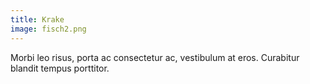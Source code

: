 ```yaml
---
title: Krake
image: fisch2.png
---
```


Morbi leo risus, porta ac consectetur ac, vestibulum at eros. Curabitur blandit tempus porttitor.